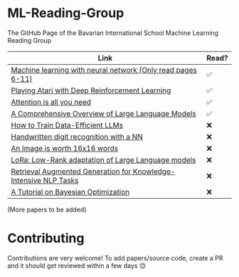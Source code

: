 # ML-Reading-Group
The GitHub Page of the Bavarian International School Machine Learning Reading Group

| Link                                                                                                                                 | Read? |
| ------------------------------------------------------------------------------------------------------------------------------------ | ----- |
| [Machine learning with neural network (Only read pages 6-11)](https://arxiv.org/pdf/1901.05639)                                      | ✅   |
| [Playing Atari with Deep Reinforcement Learning](https://arxiv.org/pdf/1312.5602)                                                    | ✅   |
| [Attention is all you need](https://arxiv.org/pdf/1706.03762)                                                                        | ✅   |
| [A Comprehensive Overview of Large Language Models](https://arxiv.org/pdf/2307.06435)                                                | ✅   |
| [How to Train Data-Efficient LLMs](https://arxiv.org/pdf/2402.09668)                                                                 | ❌   |
| [Handwritten digit recognition with a NN](https://proceedings.neurips.cc/paper/1989/file/53c3bce66e43be4f209556518c2fcb54-Paper.pdf) | ❌   |
| [An Image is worth 16x16 words](https://arxiv.org/abs/2010.11929)                                                                    | ❌   |
| [LoRa: Low-Rank adaptation of Large Language models](https://arxiv.org/pdf/2106.09685)                                               | ❌   |
| [Retrieval Augmented Generation for Knowledge-Intensive NLP Tasks](https://arxiv.org/pdf/2005.11401)                                 | ❌   |
| [A Tutorial on Bayesian Optimization](https://arxiv.org/pdf/1807.02811)                                                              | ❌   |

(More papers to be added)

# Contributing
Contributions are very welcome!
To add papers/source code, create a PR and it should get reviewed within a few days 😊
